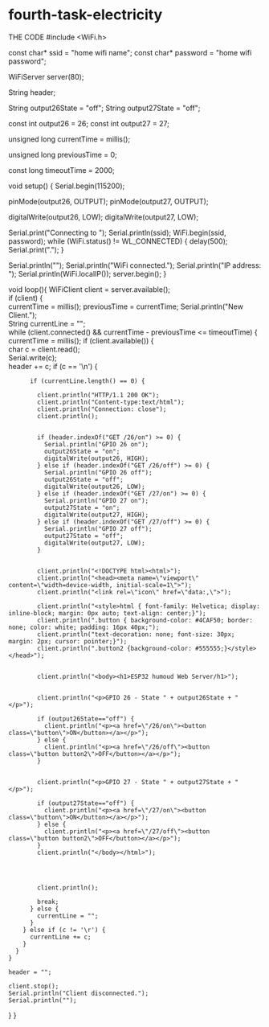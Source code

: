 # fourth-task-electricity
THE CODE 
#include <WiFi.h>

const char* ssid = "home wifi name";
const char* password = "home wifi password";

WiFiServer server(80);

String header;



String output26State = "off";
String output27State = "off";

const int output26 = 26;
const int output27 = 27;


unsigned long currentTime = millis();

unsigned long previousTime = 0; 

const long timeoutTime = 2000;

void setup() {
  Serial.begin(115200);
 
  
  pinMode(output26, OUTPUT);
  pinMode(output27, OUTPUT);
  
 
  digitalWrite(output26, LOW);
  digitalWrite(output27, LOW);

 
  Serial.print("Connecting to ");
  Serial.println(ssid);
  WiFi.begin(ssid, password);
  while (WiFi.status() != WL_CONNECTED) {
    delay(500);
    Serial.print(".");
  }
  
  Serial.println("");
  Serial.println("WiFi connected.");
  Serial.println("IP address: ");
  Serial.println(WiFi.localIP());
  server.begin();
}

void loop(){
  WiFiClient client = server.available();  
  if (client) {                             
    currentTime = millis();
    previousTime = currentTime;
    Serial.println("New Client.");          
    String currentLine = "";               
    while (client.connected() && currentTime - previousTime <= timeoutTime) {  
      currentTime = millis();
      if (client.available()) {             
        char c = client.read();             
        Serial.write(c);                    
        header += c;
        if (c == '\n') {                    

          if (currentLine.length() == 0) {
            
            client.println("HTTP/1.1 200 OK");
            client.println("Content-type:text/html");
            client.println("Connection: close");
            client.println();
            
           
            if (header.indexOf("GET /26/on") >= 0) {
              Serial.println("GPIO 26 on");
              output26State = "on";
              digitalWrite(output26, HIGH);
            } else if (header.indexOf("GET /26/off") >= 0) {
              Serial.println("GPIO 26 off");
              output26State = "off";
              digitalWrite(output26, LOW);
            } else if (header.indexOf("GET /27/on") >= 0) {
              Serial.println("GPIO 27 on");
              output27State = "on";
              digitalWrite(output27, HIGH);
            } else if (header.indexOf("GET /27/off") >= 0) {
              Serial.println("GPIO 27 off");
              output27State = "off";
              digitalWrite(output27, LOW);
            } 
            
           
            client.println("<!DOCTYPE html><html>");
            client.println("<head><meta name=\"viewport\" content=\"width=device-width, initial-scale=1\">");
            client.println("<link rel=\"icon\" href=\"data:,\">");
            
            client.println("<style>html { font-family: Helvetica; display: inline-block; margin: 0px auto; text-align: center;}");
            client.println(".button { background-color: #4CAF50; border: none; color: white; padding: 16px 40px;");
            client.println("text-decoration: none; font-size: 30px; margin: 2px; cursor: pointer;}");
            client.println(".button2 {background-color: #555555;}</style></head>");
            
    
            client.println("<body><h1>ESP32 humoud Web Server/h1>");
            
           
            client.println("<p>GPIO 26 - State " + output26State + "</p>");
                   
            if (output26State=="off") {
              client.println("<p><a href=\"/26/on\"><button class=\"button\">ON</button></a></p>");
            } else {
              client.println("<p><a href=\"/26/off\"><button class=\"button button2\">OFF</button></a></p>");
            } 
               
              
            client.println("<p>GPIO 27 - State " + output27State + "</p>");
                  
            if (output27State=="off") {
              client.println("<p><a href=\"/27/on\"><button class=\"button\">ON</button></a></p>");
            } else {
              client.println("<p><a href=\"/27/off\"><button class=\"button button2\">OFF</button></a></p>");
            }
            client.println("</body></html>");

              
               
           
            client.println();
            
            break;
          } else { 
            currentLine = "";
          }
        } else if (c != '\r') {  
          currentLine += c;      
        }
      }
    }
    
    header = "";
   
    client.stop();
    Serial.println("Client disconnected.");
    Serial.println("");
  }
}
